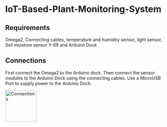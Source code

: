 # IoT-Based-Plant-Monitoring-System

## Requirements
Omega2, Connecting cables, temperature and humidity sensor, light sensor, Soil moisture sensor Y-69 and Arduino Dock

## Connections 
First connect the Omega2 to the Arduino dock. Then connect the sensor modules to the Arduino Dock using the connecting cables. Use a MicroUSB Port to supply power to the Arduino Dock.

<img src="Images/conn.png" alt="Connections" width=100 height=100>

## 

